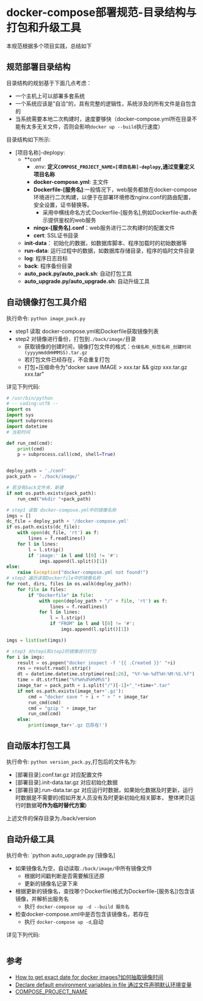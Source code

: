 # docker-compose部署规范-目录结构与打包和升级工具

本规范根据多个项目实践，总结如下

## 规范部署目录结构

目录结构的规划基于下面几点考虑：

- 一个主机上可以部署多套系统
- 一个系统应该是”自洽“的，具有完整的逻辑性，系统涉及的所有文件是自包含的
- 当系统需要本地二次构建时，速度要够快（docker-compose.yml所在目录不能有太多无关文件，否则会影响`docker up --build`执行速度）

目录结构如下所示:

- [项目名称]-deplopy:
  - **conf
    - .env: **定义`COMPOSE_PROJECT_NAME=[项目名称]-deplopy`,通过变量定义项目名称**
    - **docker-compose.yml**: 主文件
    - **Dockerfile-[服务名]**:一般情况下，web服务都放在docker-compose环境进行二次构建，以便于在部署环境修改nginx.conf的路由配置，安全设置，证书替换等。
      - 采用中横线命名方式:Dockerfile-[服务名],例如Dockerfile-auth表示提供鉴权的web服务
    - **ningx-[服务名].conf**：web服务进行二次构建时的配置文件
    - **cert**: SSL证书目录
  - **init-data**： 初始化的数据，如数据库脚本、程序加载时的初始数据等
  - **run-data**: 运行过程中的数据，如数据库存储目录，程序的临时文件目录
  - **log**: 程序日志目标
  - **back**: 程序备份目录
  - **auto_pack.py/auto_pack.sh**: 自动打包工具
  - **auto_upgrade.py/auto_upgrade.sh**: 自动升级工具

## 自动镜像打包工具介绍
执行命令: `python image_pack.py`

- step1 读取 docker-compose.yml和Dockerfile获取镜像列表
- step2 对镜像进行备份，打包到`./back/image/`目录
  - 获取镜像的创建时间，镜像打包文件的格式：`仓储名称_标签名称_创建时间(yyyymmddHHMMSS).tar.gz`
  - 若打包文件已经存在，不会重复打包
  - 打包+压缩命令为"docker save IMAGE > xxx.tar  && gizp xxx.tar.gz xxx.tar"

详见下列代码:

```python
# /usr/bin/python
# -- coding:utf8 --
import os
import sys
import subprocess
import datetime
# 当前时间

def run_cmd(cmd):
    print(cmd)
    p = subprocess.call(cmd, shell=True)


deploy_path = './conf'
pack_path = './back/image/'

# 若没有back文件夹，新建
if not os.path.exists(pack_path):
    run_cmd("mkdir "+pack_path)

# step1 读取 docker-compose.yml中的镜像名称
imgs = []
dc_file = deploy_path + '/docker-compose.yml'
if os.path.exists(dc_file):
    with open(dc_file, 'rt') as f:
        lines = f.readlines()
    for l in lines:
        l = l.strip()
        if 'image:' in l and l[0] != '#':
            imgs.append(l.split()[1])
else:
    raise Exception("docker-compose.yml not found!")
# step2 遍历读取Dockerfile中的镜像名称
for root, dirs, files in os.walk(deploy_path):
    for file in files:
        if "Dockerfile" in file:
            with open(deploy_path + "/" + file, 'rt') as f:
                lines = f.readlines()
            for l in lines:
                l = l.strip()
                if "FROM" in l and l[0] != '#':
                    imgs.append(l.split()[1])

imgs = list(set(imgs))

# step3 对step1和step2的镜像进行打包
for i in imgs:
    result = os.popen("docker inspect -f '{{ .Created }}' "+i)
    res = result.read().strip()
    dt = datetime.datetime.strptime(res[:26], "%Y-%m-%dT%H:%M:%S.%f")
    time = dt.strftime("%Y%m%d%H%M%S")
    image_tar = pack_path + i.split("/")[-1]+"_"+time+".tar"
    if not os.path.exists(image_tar+'.gz'):
        cmd = "docker save " + i + " > " + image_tar
        run_cmd(cmd)
        cmd = "gzip " + image_tar
        run_cmd(cmd)
    else:
        print(image_tar+'.gz 已存在!')
```

## 自动版本打包工具

执行命令: `python version_pack.py`,打包后的文件名为:

- [部署目录].conf.tar.gz   对应配置文件
- [部署目录].init-data.tar.gz  对应初始化数据
- [部署目录].run-data.tar.gz  对应运行时数据，如果始化数据及时更新，运行时数据是不需要的(假如开发人员没有及时更新初始化相关脚本， 整体拷贝运行时数据**可作为临时替代方案**)

上述文件的保存目录为./back/version

## 自动升级工具

执行命令: `python auto_upgrade.py [镜像名]

- 如果镜像名为空，自动读取`./back/image/`中所有镜像文件
  - 根据时间戳判断是否需要解压还原
  - 更新的镜像名记录下来
- 根据更新的镜像名，查找哪个Dockerfile(格式为Dockerfile-[服务名])包含该镜像，并解析出服务名
  - 执行 `docker-compose up -d --build 服务名`
- 检查docker-compose.xml中是否包含该镜像名，若存在
  - 执行 `docker-compose up -d`,自动

详见下列代码:

```python

```

## 参考
- [How to get exact date for docker images?如何抽取镜像时间](https://stackoverflow.com/questions/32705176/how-to-get-exact-date-for-docker-images)
- [Declare default environment variables in file 通过文件声明默认环境变量](https://docs.docker.com/compose/env-file/)
- [COMPOSE_PROJECT_NAME](https://docs.docker.com/compose/reference/envvars/#compose_project_name)




